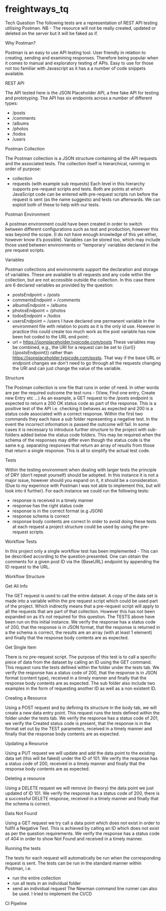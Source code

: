 # freightways_tq
Tech Question
The following tests are a representation of REST API testing utilising Postman.
NB - The resource will not be really created, updated or deleted on the server but it will be faked as if.

Why Postman?

Postman is an easy to use API testing tool. User friendly in relation to creating, sending and examining responses. Therefore being popular when it comes to manual and exploratory testing of APIs. Easy to use for those not too familiar with Javascript as it has a a number of code snippets available.


REST API

The API tested here is the JSON Placeholder API, a free fake API for testing and prototyping. The API has six endpoints across a number of different types:
* /posts
* /comments
* /albums
* /photos
* /todos
* /users

Postman Collection

The Postman collection is a JSON structure containing all the API requests and the associated tests. The collection itself is hierarchical, running in order of purpose:
* collection
* requests (with example sub requests)
Each level in this hierarchy supports pre-request scripts and tests. Both are points at which JavaScript code can be entered with pre-request scripts run before the request is sent (as the name suggests) and tests run afterwards. We can exploit both of these to help with our tests.

Postman Environment

A postman environment could have been created in order to switch between different configurations such as test and production, however this was beyond the scope. (I do not have enough knowledge of this yet either, however know it’s possible).
Variables can be stored too, which may include those used between environments or “temporary’ variables declared in the pre request scripts.

Variables

Postman collections and environments support the declaration and storage of variables. These are available to all requests and any code within the collection, but are not accessible outside the collection. In this case there are 6 declared variables as provided by the question:
* postsEndpoint = /posts
* commentsEndpoint = /comments
* albumsEndpoint = /albums
* photosEndpoint = /photos
* todosEndpoint = /todos
* usersEndpoint = /users
I have declared one permanent variable in the environment file with relation to posts as it is the only id use. However in practice this could create too much work as the post variable has now been hot coded to the URL end point:
* url = https://jsonplaceholder.typicode.com/posts
These variables may be combined, e.g., the URI for a request can be set to {{url}}{{postsEndpoint}} rather than https://jsonplaceholder.typicode.com/posts. That way if the base URL or endpoint changes we don't need to go through all the requests changing the URI and can just change the value of the variable.

Structure

The Postman collection is one file that runs in order of need. In other words are per the required outcome the test runs - (View, Find one entry, Create new Entry etc …)
As an example, a GET request to the /posts endpoint is expected to return a 200 OK status code as part of the response. This is a positive test of the API i.e. checking it behaves as expected and 200 is a status code associated with a correct response. 
Within the first two commands they each have a sub folder representing a negative test. In the event the incorrect information is passed the outcome will fail.
In some cases it is necessary to introduce further structure to the project with sub-folders added below the status code folders. This may be required when the schema of the responses may differ even though the status code is the same e.g. separating responses that return an array of results from those that return a single response. This is all to simplify the actual test code.

Tests

Within the testing environment when dealing with larger tests the principle of DRY (don’t repeat yourself) should be adopted. In this instance it is not a major issue, however should you expand on it, it should be a consideration. (Due to my experince with Postman I was not able to implement this, but will look into it further).
For each instance we could run the following tests:
* response is received in a timely manner
* response has the right status code
* response is in the correct format (e.g JSON)
* response schema is correct
* response body contents are correct
In order to avoid doing these tests at each request a project structure could be used by using the pre-request scripts.

Workflow Tests

In this project only a single workflow test has been implemented - This can be described according to the question presented. One can obtain the comments for a given post ID via the {BaseURL} endpoint by appending the ID request to the URL.

Workflow Structure

Get All Info

The GET request is used to call the entire dataset. A copy of the data set is made into a variable within the pre request script which could be used part of the project. Which indirectly means that a pre-request script will apply to all the requests that are part of that collection. However this has not been expanded on as it’s not required for this question.
The TESTS above have been run on this initial instance.
We verify the response has a status code of 200, that the response is in JSON format, that the response is returned in a  the schema is correct, the results are an array (with at least 1 element) and finally that the response body contents are as expected.

Get Single Item

There is no pre-request script. The purpose of this test is to call a specific piece of data from the dataset by calling an ID using the GET command.
This request runs the tests defined within the folder under the tests tab.
We verify the response has a status code of 200, that the response is in JSON format (content type), received in a timely manner and finally that the response body contents are as expected.
The sub folder also include two examples in the form of requesting another ID as well as a non existent ID.

Creating a Resource

Using a POST request and by defining its structure in the body tab, we will create a new data entry point.
This request runs the tests defined within the folder under the tests tab.
We verify the response has a status code of 201, we verify the Created status code is present, that the response is in the format set out by the TEST parameters, received in a timely manner and finally that the response body contents are as expected.

Updating a Resource

Using a PUT request we will update and add the data point to the existing data set (this will be faked) under the ID of 101. We verify the response has a status code of 200, received in a timely manner and finally that the response body contents are as expected.

Deleting a resource

Using a DELETE request we will remove (in theory) the data point we just updated of ID 101. We verify the response has a status code of 200, there is a successful DELETE response, received in a timely manner and finally that the schema is correct.

Data Not Found

Using a GET request we try call a data point which does not exist in order to fullfil a Negative Test. This is achieved by calling an ID which does not exist as per the question requirements.
We verify the response has a status code of 404 in order to show Not Found and received in a timely manner.

Running the tests

The tests for each request will automatically be run when the corresponding request is sent. The tests can be run in the standard manner within Postman, i.e.
* run the entire collection
* run all tests in an individual folder
* send an individual request
The Newman command line runner can also be used.
I tried to implement the CI/CD 

CI Pipeline


